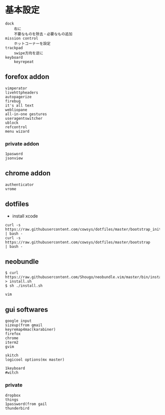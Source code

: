 # 基本設定
```
dock
    右に
    不要なものを除去・必要なもの追加
mission control
    ホットコーナーを設定
trackpad
    swipe方向を逆に
keyboard
    keyrepeat
```


## forefox addon
```
vimperator
livehttpheaders
autopagerize
firebug
it's all text
webliopane
all-in-one gestures
useragentswitcher
ublock
refcontrol
menu wizard
```


### private addon
```
1pasword
jsonview
```



## chrome addon
```
authenticator
vrome
```


## dotfiles
- install xcode
```
curl -s https://raw.githubusercontent.com/cowsys/dotfiles/master/bootstrap_init | bash -
curl -s https://raw.githubusercontent.com/cowsys/dotfiles/master/bootstrap      | bash -
```

## neobundle
```
$ curl https://raw.githubusercontent.com/Shougo/neobundle.vim/master/bin/install.sh > install.sh
$ sh ./install.sh
```

```
vim
```


## gui softwares
```
google input
sizeup(from gmail
keyremap4mac(karabiner)
firefox
chrome
iterm2
gvim

skitch
logicool options(mx master)

1keyboard
#witch
```

### private
```
dropbox
things
1password(from gail
thunderbird
```
